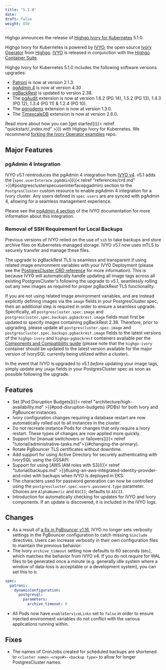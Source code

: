 ```yaml
---
title: "5.1.0"
date:
draft: false
weight: 850
---
```


Highgo announces the release of [Highgo Ivory for Kubernetes](https://www.crunchydata.com/products/highgo-ivorysql-for-kubernetes/) 5.1.0.

Highgo Ivory for Kubernetes is powered by [IVYO](https://github.com/ivorysql/ivory-operator), the open source [Ivory Operator](https://github.com/ivorysql/ivory-operator) from [Highgo](https://www.crunchydata.com). [IVYO](https://github.com/ivorysql/ivory-operator) is released in conjunction with the [Highgo Container Suite](https://github.com/ivorysql/container-suite).

Highgo Ivory for Kubernetes 5.1.0 includes the following software versions upgrades:

- [Patroni](https://patroni.readthedocs.io/) is now at version 2.1.3.
- [pgAdmin 4](https://www.pgadmin.org/) is now at version 4.30
- [pgBackRest](https://pgbackrest.org/) is updated to version 2.38.
- The [pgAudit](https://github.com/pgaudit/pgaudit) extension is now at version 1.6.2 (PG 14), 1.5.2 (PG 13), 1.4.3 (PG 12), 1.3.4 (PG 11) & 1.2.4 (PG 10).
- The [pgnodemx](https://github.com/ivorysql/pgnodemx) extension is now at version 1.3.0.
- The [TimescaleDB](https://github.com/timescale/timescaledb) extension is now at version 2.6.0.

Read more about how you can [get started]({{< relref "quickstart/_index.md" >}}) with Highgo Ivory for Kubernetes. We recommend [forking the Ivory Operator examples](https://github.com/ivorysql/ivory-operator-examples/fork) repo.

## Major Features

### pgAdmin 4 Integration

IVYO v5.1 reintroduces the pgAdmin 4 integration from [IVYO v4](https://access.crunchydata.com/documentation/ivory-operator/4.7.5/architecture/pgadmin4/). v5.1 adds the [`spec.userInterace.pgAdmin`]({{< relref "references/crd.md" >}}#postgresclusterspecuserinterfacepgadmin) section to the `PostgresCluster` custom resource to enable pgAdmin 4 integration for a Ivory cluster. Any users defined in `spec.users` are are synced with pgAdmin 4, allowing for a seamless management experience.

Please see the [pgAdmin 4 section](https://access.crunchydata.com/documentation/ivory-operator/v5/architecture/pgadmin4/) of the IVYO documentation for more information about this integration.

### Removal of SSH Requirement for Local Backups

Previous versions of IVYO relied on the use of `ssh` to take backups and store archive files on Kubernetes-managed storage. IVYO v5.1 now uses mTLS to securely transfer and manage these files.

The upgrade to pgBackRest TLS is seamless and transparent if using related image environment variables with your IVYO Deployment (please see the [PostgresCluster CRD reference](https://access.crunchydata.com/documentation/ivory-operator/v5/references/crd/) for more information).  This is because IVYO will automatically handle updating all image tags across all existing PostgresCluster's following the upgrade to v5.1, seamlessly rolling out any new images as required for proper pgBackRest TLS functionality.

If you are not using related image environment variables, and are instead explicitly defining images via the `image` fields in your PostgresCluster spec, then an additional step is required in order to ensure a seamless upgrade.  Specifically, all `postgrescluster.spec.image` and `postgrescluster.spec.backups.pgbackrest.image` fields must first be updated to specify images containing pgBackRest 2.38.  Therefore, prior to upgrading, please update all `postgrescluster.spec.image` and `postgrescluster.spec.backups.pgbackrest.image` fields to the latest versions of the `highgo-ivory` and `highgo-pgbackrest` containers available per the [Components and Compatibility guide](https://access.crunchydata.com/documentation/ivory-operator/v5/references/components/) (please note that the `highgo-ivory` container should be updated to the latest version available for the major version of IvorySQL currently being utilized within a cluster).

In the event that IVYO is upgraded to v5.1 _before_ updating your image tags, simply update any `image` fields in your PostgresCluster spec as soon as possible following the upgrade.

## Features

- Set [Pod Disruption Budgets]({{< relref "architecture/high-availability.md" >}}#pod-disruption-budgets) (PDBs) for both Ivory and PgBouncer instances.
- Ivory configuration changes requiring a database restart are now automatically rolled out to all instances in the cluster.
- Do not recreate instance Pods for changes that only require a Ivory restart. These types of changes are now applied more quickly.
- Support for [manual switchovers or failovers]({{< relref "tutorial/administrative-tasks.md">}}#changing-the-primary).
- Rotate PgBouncer TLS certificates without downtime.
- Add support for using Active Directory for securely authenticating with IvorySQL using the GSSAPI.
- Support for using [AWS IAM roles with S3]({{< relref "tutorial/backups.md" >}}#using-an-aws-integrated-identity-provider-and-role) with backups when IVYO is deployed in EKS.
- The characters used for password generation can now be controlled using the `postgrescluster.spec.users.password.type` parameter. Choices are `AlphaNumeric` and `ASCII`; defaults to `ASCII`.
- Introduction for automatically checking for updates for IVYO and Ivory components. If an update is discovered, it is included in the IVYO logs.

## Changes

- As a result of [a fix in PgBouncer v1.16](https://github.com/libusual/libusual/commit/ab960074cb7a), IVYO no longer sets verbosity settings in the PgBouncer configuration to catch missing `%include` directives.  Users can increase verbosity in their own configuration files to maintain the previous behavior.
- The Ivory `archive_timeout` setting now defaults to 60 seconds (`60s`), which matches the behavior from IVYO v4. If you do not require for WAL files to be generated once a minute (e.g. generally idle system where a window of data-loss is acceptable or a development system), you can set this to `0`:

```yaml
spec:
  patroni:
    dynamicConfiguration:
      postgresql:
        parameters:
          archive_timeout: 0
```
- All Pods now have `enableServiceLinks` set to `false` in order to ensure injected environment variables do not conflict with the various applications running within.

## Fixes

- The names of CronJobs created for scheduled backups are shortened to `<cluster name>-<repo#>-<backup type>` to allow for longer PostgresCluster names.
